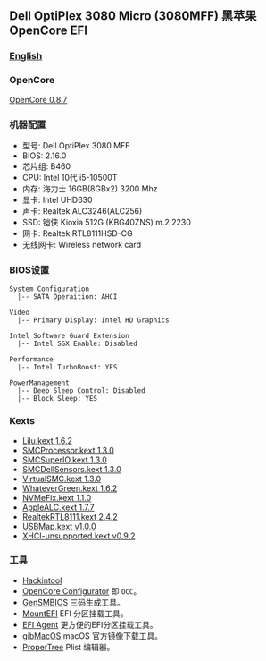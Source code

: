 
## Dell OptiPlex 3080 Micro (3080MFF) 黑苹果 OpenCore EFI


### [English](README.md)



### OpenCore

[OpenCore 0.8.7](https://github.com/acidanthera/OpenCorePkg)



### 机器配置

- 型号: Dell OptiPlex 3080 MFF
- BIOS: 2.16.0
- 芯片组: B460
- CPU: Intel 10代 i5-10500T
- 内存: 海力士 16GB(8GBx2) 3200 Mhz
- 显卡: Intel UHD630
- 声卡: Realtek ALC3246(ALC256)
- SSD: 铠侠 Kioxia 512G (KBG40ZNS) m.2 2230
- 网卡: Realtek RTL8111HSD-CG
- 无线网卡: Wireless network card



### BIOS设置

```
System Configuration
  |-- SATA Operaition: AHCI

Video
  |-- Primary Display: Intel HD Graphics

Intel Software Guard Extension
  |-- Intel SGX Enable: Disabled

Performance
  |-- Intel TurboBoost: YES

PowerManagement
  |-- Deep Sleep Control: Disabled
  |-- Block Sleep: YES
```



### Kexts

- [Lilu.kext 1.6.2](https://github.com/acidanthera/Lilu)
- [SMCProcessor.kext 1.3.0](https://github.com/acidanthera/VirtualSMC)
- [SMCSuperIO.kext 1.3.0](https://github.com/acidanthera/VirtualSMC)
- [SMCDellSensors.kext 1.3.0](https://github.com/acidanthera/VirtualSMC)
- [VirtualSMC.kext 1.3.0](https://github.com/acidanthera/VirtualSMC)
- [WhateverGreen.kext 1.6.2](https://github.com/acidanthera/WhateverGreen)
- [NVMeFix.kext 1.1.0](https://github.com/acidanthera/NVMeFix)
- [AppleALC.kext 1.7.7](https://github.com/acidanthera/AppleALC)
- [RealtekRTL8111.kext 2.4.2](https://github.com/Mieze/RTL8111_driver_for_OS_X)
- [USBMap.kext v1.0.0](https://github.com/corpnewt/USBMap)
- [XHCI-unsupported.kext v0.9.2](https://github.com/hackintosh-efi/XHCI-unsupported)



### 工具

- [Hackintool](https://github.com/headkaze/Hackintool) 
- [OpenCore Configurator](https://mackie100projects.altervista.org/opencore-configurator/) 即 `OCC`。
- [GenSMBIOS](https://github.com/corpnewt/GenSMBIOS) 三码生成工具。
- [MountEFI](https://github.com/corpnewt/MountEFI) EFI 分区挂载工具。
- [EFI Agent](https://github.com/headkaze/EFI-Agent) 更方便的EFI分区挂载工具。
- [gibMacOS](https://github.com/corpnewt/gibMacOS) macOS 官方镜像下载工具。
- [ProperTree](https://github.com/corpnewt/ProperTree) Plist 编辑器。
